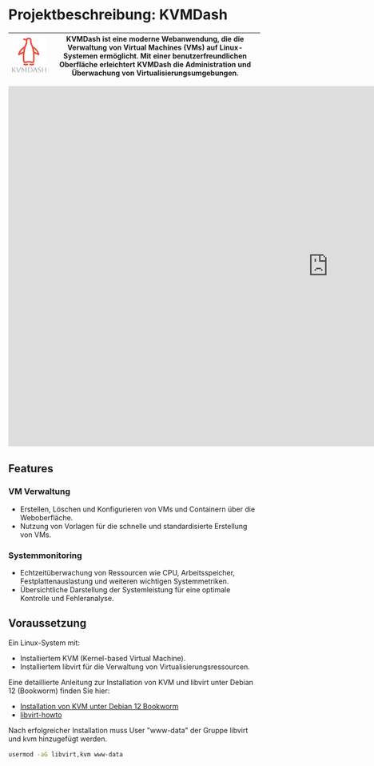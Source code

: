 # Projektbeschreibung: KVMDash

| ![KvmDash Logo](src/assets/kvmdash.svg) | KVMDash ist eine moderne Webanwendung, die die Verwaltung von Virtual Machines (VMs) auf Linux-Systemen ermöglicht. Mit einer benutzerfreundlichen Oberfläche erleichtert KVMDash die Administration und Überwachung von Virtualisierungsumgebungen. |
|-----------------------------------------|--------------------------------------------------------------------------------------------------------------------------------------------------------------------------------|

<iframe width="1280" height="720" src="https://www.youtube.com/embed/MWDK3TcuIK4" title="" frameborder="0" allow="accelerometer; autoplay; clipboard-write; encrypted-media; gyroscope; picture-in-picture; web-share" referrerpolicy="strict-origin-when-cross-origin" allowfullscreen></iframe>

## Features
### VM Verwaltung
* Erstellen, Löschen und Konfigurieren von VMs und Containern über die Weboberfläche.
* Nutzung von Vorlagen für die schnelle und standardisierte Erstellung von VMs.
### Systemmonitoring
* Echtzeitüberwachung von Ressourcen wie CPU, Arbeitsspeicher, Festplattenauslastung und weiteren wichtigen Systemmetriken.
* Übersichtliche Darstellung der Systemleistung für eine optimale Kontrolle und Fehleranalyse.
## Voraussetzung
Ein Linux-System mit:
* Installiertem KVM (Kernel-based Virtual Machine).
* Installiertem libvirt für die Verwaltung von Virtualisierungsressourcen.

Eine detaillierte Anleitung zur Installation von KVM und libvirt unter Debian 12 (Bookworm) finden Sie hier: 
* [Installation von KVM unter Debian 12 Bookworm](https://themm.curiosum.eu/howto/installation-von-kvm-unter-debian-12-bookworm)
* [libvirt-howto](https://themm.curiosum.eu/howto/libvirt-howto)

Nach erfolgreicher Installation muss User "www-data" der Gruppe libvirt und kvm hinzugefügt werden.
```bash
usermod -aG libvirt,kvm www-data
```

